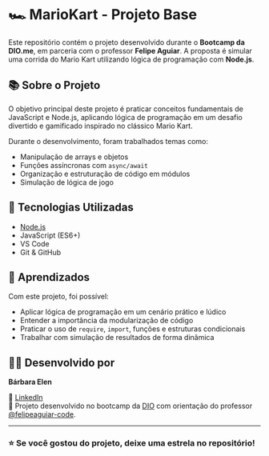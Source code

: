 # 🏎️ MarioKart - Projeto Base

Este repositório contém o projeto desenvolvido durante o **Bootcamp da DIO.me**, em parceria com o professor **Felipe Aguiar**. A proposta é simular uma corrida do Mario Kart utilizando lógica de programação com **Node.js**.

## 📚 Sobre o Projeto

O objetivo principal deste projeto é praticar conceitos fundamentais de JavaScript e Node.js, aplicando lógica de programação em um desafio divertido e gamificado inspirado no clássico Mario Kart. 

Durante o desenvolvimento, foram trabalhados temas como:
- Manipulação de arrays e objetos
- Funções assíncronas com `async/await`
- Organização e estruturação de código em módulos
- Simulação de lógica de jogo

## 🚀 Tecnologias Utilizadas

- [Node.js](https://nodejs.org/)
- JavaScript (ES6+)
- VS Code
- Git & GitHub

## 🧠 Aprendizados

Com este projeto, foi possível:
- Aplicar lógica de programação em um cenário prático e lúdico
- Entender a importância da modularização de código
- Praticar o uso de `require`, `import`, funções e estruturas condicionais
- Trabalhar com simulação de resultados de forma dinâmica

## 👩‍💻 Desenvolvido por

**Bárbara Elen**  

🔗 [LinkedIn](https://www.linkedin.com/in/barbaranunesprogrammer)  
📂 Projeto desenvolvido no bootcamp da [DIO]([https://github.com/dio-me](https://github.com/digitalinnovationone)) com orientação do professor [@felipeaguiar-code](https://github.com/felipeAguiarCode).

---

### ⭐ Se você gostou do projeto, deixe uma estrela no repositório!

